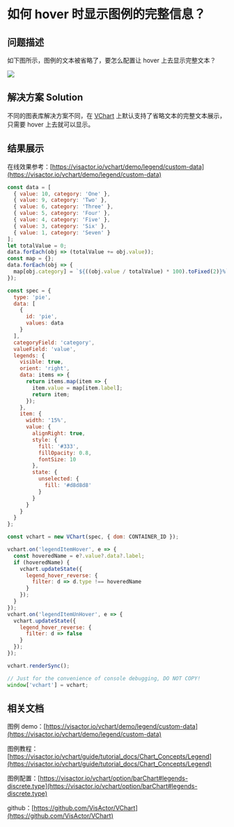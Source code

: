 # 如何 hover 时显示图例的完整信息？

## 问题描述

如下图所示，图例的文本被省略了，要怎么配置让 hover 上去显示完整文本？

![](/vchart/faq/84-0.png)

## 解决方案 Solution

不同的图表库解决方案不同，在 [VChart](https://visactor.io/vchart/) 上默认支持了省略文本的完整文本展示，只需要 hover 上去就可以显示。

## 结果展示

在线效果参考：[https://visactor.io/vchart/demo/legend/custom-data](https://visactor.io/vchart/demo/legend/custom-data)

```javascript livedemo
const data = [
  { value: 10, category: 'One' },
  { value: 9, category: 'Two' },
  { value: 6, category: 'Three' },
  { value: 5, category: 'Four' },
  { value: 4, category: 'Five' },
  { value: 3, category: 'Six' },
  { value: 1, category: 'Seven' }
];
let totalValue = 0;
data.forEach(obj => (totalValue += obj.value));
const map = {};
data.forEach(obj => {
  map[obj.category] = `${((obj.value / totalValue) * 100).toFixed(2)}%`;
});

const spec = {
  type: 'pie',
  data: [
    {
      id: 'pie',
      values: data
    }
  ],
  categoryField: 'category',
  valueField: 'value',
  legends: {
    visible: true,
    orient: 'right',
    data: items => {
      return items.map(item => {
        item.value = map[item.label];
        return item;
      });
    },
    item: {
      width: '15%',
      value: {
        alignRight: true,
        style: {
          fill: '#333',
          fillOpacity: 0.8,
          fontSize: 10
        },
        state: {
          unselected: {
            fill: '#d8d8d8'
          }
        }
      }
    }
  }
};

const vchart = new VChart(spec, { dom: CONTAINER_ID });

vchart.on('legendItemHover', e => {
  const hoveredName = e?.value?.data?.label;
  if (hoveredName) {
    vchart.updateState({
      legend_hover_reverse: {
        filter: d => d.type !== hoveredName
      }
    });
  }
});
vchart.on('legendItemUnHover', e => {
  vchart.updateState({
    legend_hover_reverse: {
      filter: d => false
    }
  });
});

vchart.renderSync();

// Just for the convenience of console debugging, DO NOT COPY!
window['vchart'] = vchart;
```

## 相关文档

图例 demo：[https://visactor.io/vchart/demo/legend/custom-data](https://visactor.io/vchart/demo/legend/custom-data)

图例教程：[https://visactor.io/vchart/guide/tutorial_docs/Chart_Concepts/Legend](https://visactor.io/vchart/guide/tutorial_docs/Chart_Concepts/Legend)

图例配置：[https://visactor.io/vchart/option/barChart#legends-discrete.type](https://visactor.io/vchart/option/barChart#legends-discrete.type)

github：[https://github.com/VisActor/VChart](https://github.com/VisActor/VChart)
